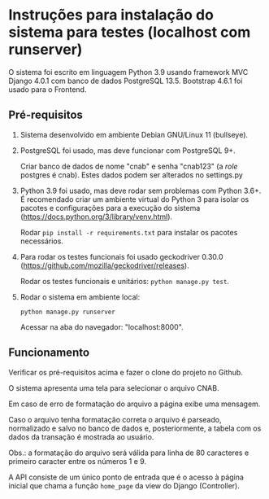 # Instruções para instalação do sistema para testes (localhost com runserver)

O sistema foi escrito em linguagem Python 3.9 usando framework MVC Django 4.0.1 com banco de dados PostgreSQL 13.5.
Bootstrap 4.6.1 foi usado para o Frontend. 

## Pré-requisitos
1. Sistema desenvolvido em ambiente Debian GNU/Linux 11 (bullseye).


2. PostgreSQL foi usado, mas deve funcionar com PostgreSQL 9+.

   Criar banco de dados de nome "cnab" e senha "cnab123" (a _role_ postgres é cnab). Estes dados podem ser alterados no settings.py


3. Python 3.9 foi usado, mas deve rodar sem problemas com Python 3.6+. É recomendado criar um ambiente virtual do Python 3 para isolar os pacotes 
   e configurações para a execução do sistema (https://docs.python.org/3/library/venv.html).

   Rodar `pip install -r requirements.txt` para instalar os pacotes necessários. 


4. Para rodar os testes funcionais foi usado geckodriver 0.30.0 (https://github.com/mozilla/geckodriver/releases).

   Rodar os testes funcionais e unitários: `python manage.py test`.


5. Rodar o sistema em ambiente local:

   ```
   python manage.py runserver
   ```
   Acessar na aba do navegador: "localhost:8000".


## Funcionamento
Verificar os pré-requisitos acima e fazer o clone do projeto no Github.

O sistema apresenta uma tela para selecionar o arquivo CNAB.

Em caso de erro de formatação do arquivo a página exibe uma mensagem.

Caso o arquivo tenha formatação correta o arquivo é parseado, normalizado e salvo no banco de dados e, posteriormente, a tabela com os dados da 
transação é mostrada ao usuário.

Obs.: a formatação do arquivo será válida para linha de 80 caracteres e primeiro caracter entre os números 1 e 9.

A API consiste de um único ponto de entrada que é o acesso à página inicial que chama a função `home_page` da view do Django (Controller).
